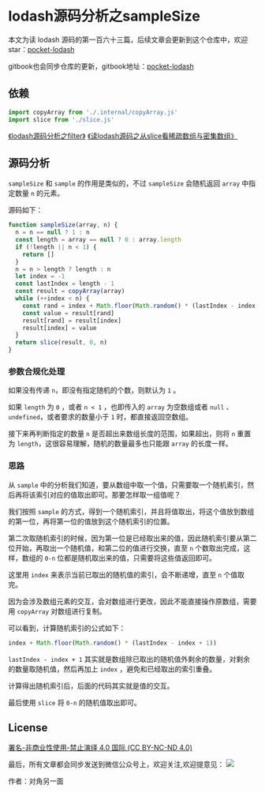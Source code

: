 # lodash源码分析之sampleSize

本文为读 lodash 源码的第一百六十三篇，后续文章会更新到这个仓库中，欢迎 star：[pocket-lodash](https://github.com/yeyuqiudeng/pocket-lodash)

gitbook也会同步仓库的更新，gitbook地址：[pocket-lodash](https://www.gitbook.com/book/yeyuqiudeng/pocket-lodash/details)

## 依赖

```javascript
import copyArray from './.internal/copyArray.js'
import slice from './slice.js'
```

[《lodash源码分析之filter》](internal/copyArray.md)
[《读lodash源码之从slice看稀疏数组与密集数组》](slice.md)

## 源码分析

`sampleSize` 和 `sample` 的作用是类似的，不过 `sampleSize` 会随机返回 `array` 中指定数量 `n` 的元素。 

源码如下：

```javascript
function sampleSize(array, n) {
  n = n == null ? 1 : n
  const length = array == null ? 0 : array.length
  if (!length || n < 1) {
    return []
  }
  n = n > length ? length : n
  let index = -1
  const lastIndex = length - 1
  const result = copyArray(array)
  while (++index < n) {
    const rand = index + Math.floor(Math.random() * (lastIndex - index + 1))
    const value = result[rand]
    result[rand] = result[index]
    result[index] = value
  }
  return slice(result, 0, n)
}
```

### 参数合规化处理

如果没有传递 `n`，即没有指定随机的个数，则默认为 `1` 。

如果 `length` 为 `0` ，或者 `n < 1` ，也即传入的 `array` 为空数组或者 `null` 、`undefined`，或者要求的数量小于 `1` 时，都直接返回空数组。

接下来再判断指定的数量 `n` 是否超出来数组长度的范围，如果超出，则将 `n` 重置为 `length`，这很容易理解，随机的数量最多也只能跟 `array` 的长度一样。

### 思路

从 `sample` 中的分析我们知道，要从数组中取一个值，只需要取一个随机索引，然后再将该索引对应的值取出即可。那要怎样取一组值呢？

我们按照 `sample` 的方式，得到一个随机索引，并且将值取出，将这个值放到数组的第一位，再将第一位的值放到这个随机索引的位置。

第二次取随机索引的时候，因为第一位是已经取出来的值，因此随机索引要从第二位开始，再取出一个随机值，和第二位的值进行交换，直至 `n` 个数取出完成，这样，数组的 `0-n` 位都是随机取出来的值，只需要将这些值返回即可。

这里用 `index` 来表示当前已取出的随机值的索引，会不断递增，直至 `n` 个值取完。

因为会涉及数组元素的交互，会对数组进行更改，因此不能直接操作原数组，需要用 `copyArray` 对数组进行复制。

可以看到，计算随机索引的公式如下：

```javascript
index + Math.floor(Math.random() * (lastIndex - index + 1))
```

`lastIndex - index + 1` 其实就是数组除已取出的随机值外剩余的数量，对剩余的数量取随机值，然后再加上 `index` ，避免和已经取出的索引重叠。

计算得出随机索引后，后面的代码其实就是值的交互。

最后使用 `slice` 将 `0-n` 的随机值取出即可。

## License

[署名-非商业性使用-禁止演绎 4.0 国际 (CC BY-NC-ND 4.0)](http://creativecommons.org/licenses/by-nc-nd/4.0/)

最后，所有文章都会同步发送到微信公众号上，欢迎关注,欢迎提意见：  ![](https://raw.githubusercontent.com/yeyuqiudeng/resource/master/images/qrcode_front-end-article.jpg) 

作者：对角另一面 